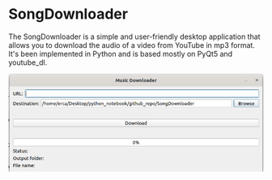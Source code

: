 # SongDownloader

The SongDownloader is a simple and user-friendly desktop application that allows you to download the audio of a video from YouTube in mp3 format.
It's been implemented in Python and is based mostly on PyQt5 and youtube_dl.

![alt text](https://github.com/Erca94/SongDownloader/blob/main/img/screenshot_app.png)
